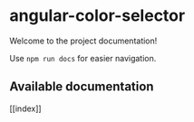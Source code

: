 # angular-color-selector

Welcome to the project documentation!

Use `npm run docs` for easier navigation.

## Available documentation

[[index]]
